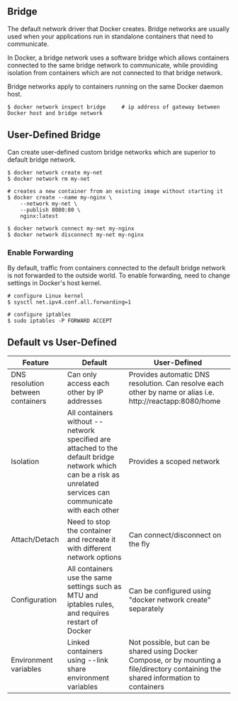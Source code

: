 ## Bridge

The default network driver that Docker creates. Bridge networks are usually used when your applications run in standalone containers that need to communicate.

In Docker, a bridge network uses a software bridge which allows containers connected to the same bridge network to communicate, while providing isolation from containers which are not connected to that bridge network.

Bridge networks apply to containers running on the same Docker daemon host.

```console
$ docker network inspect bridge     # ip address of gateway between Docker host and bridge network
```

## User-Defined Bridge

Can create user-defined custom bridge networks which are superior to default bridge network.

```console
$ docker network create my-net
$ docker network rm my-net

# creates a new container from an existing image without starting it
$ docker create --name my-nginx \
    --network my-net \
    --publish 8080:80 \
    nginx:latest

$ docker network connect my-net my-nginx
$ docker network disconnect my-net my-nginx
```

### Enable Forwarding

By default, traffic from containers connected to the default bridge network is not forwarded to the outside world. To enable forwarding, need to change settings in Docker's host kernel.

```console
# configure Linux kernel
$ sysctl net.ipv4.conf.all.forwarding=1

# configure iptables
$ sudo iptables -P FORWARD ACCEPT
```

## Default vs User-Defined

| Feature                           | Default                                                                                                                                                         | User-Defined                                                                                                                          |
| --------------------------------- | --------------------------------------------------------------------------------------------------------------------------------------------------------------- | ------------------------------------------------------------------------------------------------------------------------------------- |
| DNS resolution between containers | Can only access each other by IP addresses                                                                                                                      | Provides automatic DNS resolution. Can resolve each other by name or alias i.e. http://reactapp:8080/home                             |
| Isolation                         | All containers without --network specified are attached to the default bridge network which can be a risk as unrelated services can communicate with each other | Provides a scoped network                                                                                                             |
| Attach/Detach                     | Need to stop the container and recreate it with different network options                                                                                       | Can connect/disconnect on the fly                                                                                                     |
| Configuration                     | All containers use the same settings such as MTU and iptables rules, and requires restart of Docker                                                             | Can be configured using "docker network create" separately                                                                            |
| Environment variables             | Linked containers using --link share environment variables                                                                                                      | Not possible, but can be shared using Docker Compose, or by mounting a file/directory containing the shared information to containers |
